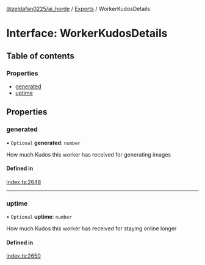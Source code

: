 [@zeldafan0225/ai_horde](../README.md) / [Exports](../modules.md) / WorkerKudosDetails

# Interface: WorkerKudosDetails

## Table of contents

### Properties

- [generated](WorkerKudosDetails.md#generated)
- [uptime](WorkerKudosDetails.md#uptime)

## Properties

### generated

• `Optional` **generated**: `number`

How much Kudos this worker has received for generating images

#### Defined in

[index.ts:2648](https://github.com/ZeldaFan0225/ai_horde/blob/f6fd59f/index.ts#L2648)

___

### uptime

• `Optional` **uptime**: `number`

How much Kudos this worker has received for staying online longer

#### Defined in

[index.ts:2650](https://github.com/ZeldaFan0225/ai_horde/blob/f6fd59f/index.ts#L2650)
